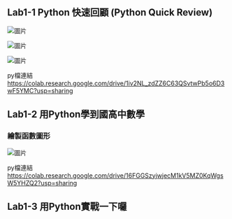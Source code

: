 <H2>Lab1-1 Python 快速回顧 (Python Quick Review)</H2>

![圖片](https://user-images.githubusercontent.com/16370565/187061439-4a544c49-0949-4114-b132-3c46e82d17ff.png)

![圖片](https://user-images.githubusercontent.com/16370565/187061456-a18a2b36-bee2-426b-ad9a-eb0f4d32039a.png)

![圖片](https://user-images.githubusercontent.com/16370565/187061462-3f9eb4df-9e38-488c-8a81-4b5e681718ba.png)

py檔連結
https://colab.research.google.com/drive/1iv2NL_zdZZ6C63QSvtwPb5o6D3wF5YMC?usp=sharing

<H2>Lab1-2 用Python學到國高中數學</H2>
<H3>繪製函數圖形</H3>

![圖片](https://user-images.githubusercontent.com/16370565/187061766-4d46a73c-0692-4ca8-b536-a2e874089aaf.png)

py檔連結
https://colab.research.google.com/drive/16FGGSzyjwjecM1kV5MZ0KqWgsW5YHZQ2?usp=sharing

<H2>Lab1-3 用Python實戰一下囉</H2>
